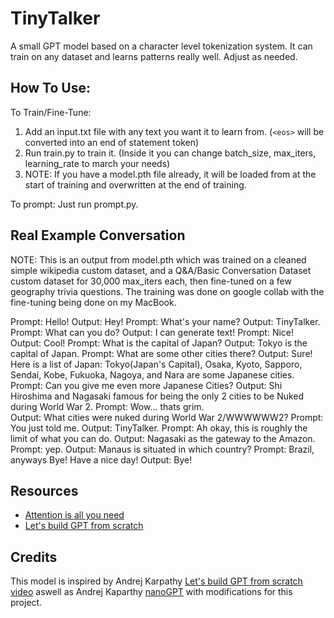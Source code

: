 # TinyTalker
A small GPT model based on a character level tokenization system. It can train on any dataset and learns patterns really well. Adjust as needed.

## How To Use:
To Train/Fine-Tune:
1) Add an input.txt file with any text you want it to learn from. (`<eos>` will be converted into an end of statement token)
2) Run train.py to train it. (Inside it you can change batch_size, max_iters, learning_rate to march your needs)
3) NOTE: If you have a model.pth file already, it will be loaded from at the start of training and overwritten at the end of training.

To prompt:
Just run prompt.py.

## Real Example Conversation 
NOTE: This is an output from model.pth which was trained on a cleaned simple wikipedia custom dataset, and a Q&A/Basic Conversation Dataset custom dataset for 30,000 max_iters each, then fine-tuned on a few geography trivia questions. The training was done on google collab with the fine-tuning being done on my MacBook.

Prompt: Hello!
Output: Hey!
Prompt: What's your name?
Output: TinyTalker.
Prompt: What can you do?
Output: I can generate text!
Prompt: Nice!
Output: Cool!
Prompt: What is the capital of Japan?
Output: Tokyo is the capital of Japan.
Prompt: What are some other cities there?
Output: Sure! Here is a list of Japan: Tokyo(Japan's Capital), Osaka, Kyoto, Sapporo, Sendai, Kobe, Fukuoka, Nagoya, and Nara are some Japanese cities.
Prompt: Can you give me even more Japanese Cities?
Output: Shi Hiroshima and Nagasaki famous for being the only 2 cities to be Nuked during World War 2.
Prompt: Wow... thats grim.       
Output: What cities were nuked during World War 2/WWWWWW2?
Prompt: You just told me.
Output: TinyTalker.
Prompt: Ah okay, this is roughly the limit of what you can do.
Output: Nagasaki as the gateway to the Amazon.
Prompt: yep.
Output: Manaus is situated in which country?
Prompt: Brazil, anyways Bye! Have a nice day!
Output: Bye!

## Resources
- [Attention is all you need](https://arxiv.org/abs/1706.03762)
- [Let's build GPT from scratch](https://youtu.be/kCc8FmEb1nY)

## Credits
This model is inspired by Andrej Karpathy [Let's build GPT from scratch video](https://youtu.be/kCc8FmEb1nY) aswell as Andrej Kaparthy [nanoGPT](https://github.com/karpathy/nanoGPT/) with modifications for this project.
